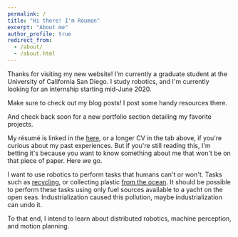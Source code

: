 ```yaml
---
permalink: /
title: "Hi there! I'm Roumen"
excerpt: "About me"
author_profile: true
redirect_from: 
  - /about/
  - /about.html
---
```


Thanks for visiting my new website! I'm currently a graduate student at the University of California San Diego. I study robotics, and I'm currently looking for an internship starting mid-June 2020.

Make sure to check out my blog posts! I post some handy resources there.

And check back soon for a new portfolio section detailing my favorite projects.

My résumé is linked in the [here](https://roumenguha.github.io/files/roumenguha_resume.pdf), or a longer CV in the tab above, if you're curious about my past experiences. But if you're still reading this, I'm betting it's because you want to know something about me that won't be on that piece of paper. Here we go.

I want to use robotics to perform tasks that humans can't or won't. Tasks such as [recycling](https://www.cbc.ca/marketplace/episodes/2019-2020/tracking-your-trash-where-does-your-recycling-really-end-up), or collecting plastic [from the ocean](https://theoceancleanup.com/great-pacific-garbage-patch/). It should be possible to perform these tasks using only fuel sources available to a yacht on the open seas. Industrialization caused this pollution, maybe industrialization can undo it.

To that end, I intend to learn about distributed robotics, machine perception, and motion planning.